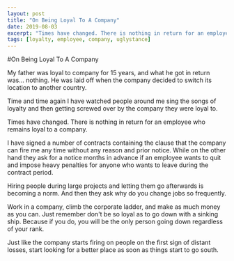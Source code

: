 ```yaml
---
layout: post
title: "On Being Loyal To A Company"
date: 2019-08-03
excerpt: "Times have changed. There is nothing in return for an employee who remains loyal to a company."
tags: [loyalty, employee, company, uglystance]
---
```


#On Being Loyal To A Company

My father was loyal to company for 15 years, and what he got in return was… nothing. He was laid off when the company decided to switch its location to another country. 

Time and time again I have watched people around me sing the songs of loyalty and then getting screwed over by the company they were loyal to. 

Times have changed. There is nothing in return for an employee who remains loyal to a company.

I have signed a number of contracts containing the clause that the company can fire me any time without any reason and prior notice. While on the other hand they ask for a notice months in advance if an employee wants to quit and impose heavy penalties for anyone who wants to leave during the contract period.

Hiring people during large projects and letting them go afterwards is becoming a norm. And then they ask why do you change jobs so frequently.

Work in a company, climb the corporate ladder, and make as much money as you can. Just remember don't be so loyal as to go down with a sinking ship. Because if you do, you will be the only person going down regardless of your rank. 

Just like the company starts firing on people on the first sign of distant losses, start looking for a better place as soon as things start to go south. 
